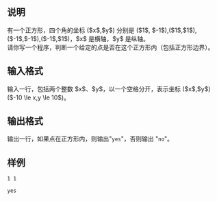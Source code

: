 <h2>说明</h2>
有一个正方形，四个角的坐标 ($x$,$y$) 分别是 ($1$, $-1$),($1$,$1$),($-1$,$-1$),($-1$,$1$)，$x$ 是横轴，$y$ 是纵轴。<br />
请你写一个程序，判断一个给定的点是否在这个正方形内（包括正方形边界）。
<h2>输入格式</h2>
输入一行，包括两个整数 $x$、$y$，以一个空格分开，表示坐标 ($x$,$y$)($-10 \le x,y \le 10$)。
<h2>输出格式</h2>
输出一行，如果点在正方形内，则输出"<code>yes</code>"，否则输出 "<code>no</code>"。
<h2>样例</h2>
<pre><code class="language-input1">1 1</code></pre><pre><code class="language-output1">yes</code></pre>
